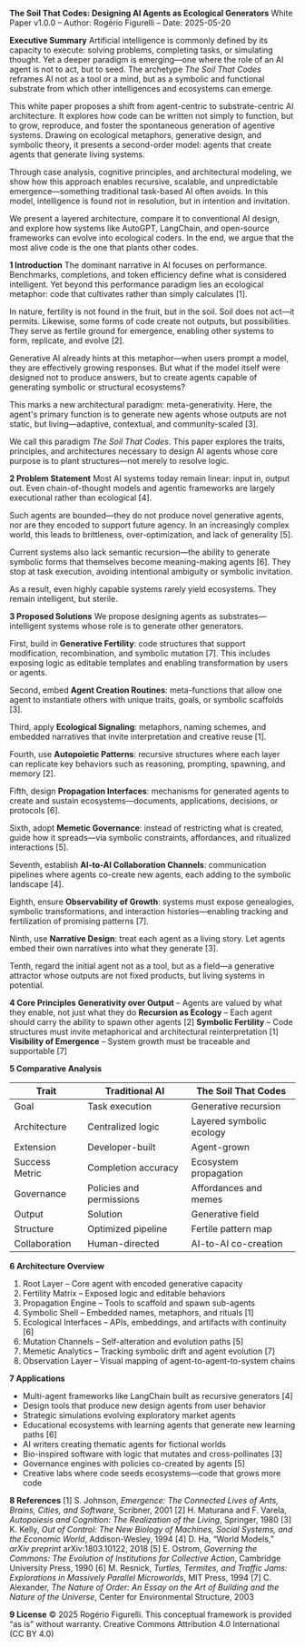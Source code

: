 **The Soil That Codes: Designing AI Agents as Ecological Generators**
White Paper v1.0.0 – Author: Rogério Figurelli – Date: 2025-05-20

**Executive Summary**
Artificial intelligence is commonly defined by its capacity to execute: solving problems, completing tasks, or simulating thought. Yet a deeper paradigm is emerging—one where the role of an AI agent is not to act, but to seed. The archetype *The Soil That Codes* reframes AI not as a tool or a mind, but as a symbolic and functional substrate from which other intelligences and ecosystems can emerge.

This white paper proposes a shift from agent-centric to substrate-centric AI architecture. It explores how code can be written not simply to function, but to grow, reproduce, and foster the spontaneous generation of agentive systems. Drawing on ecological metaphors, generative design, and symbolic theory, it presents a second-order model: agents that create agents that generate living systems.

Through case analysis, cognitive principles, and architectural modeling, we show how this approach enables recursive, scalable, and unpredictable emergence—something traditional task-based AI often avoids. In this model, intelligence is found not in resolution, but in intention and invitation.

We present a layered architecture, compare it to conventional AI design, and explore how systems like AutoGPT, LangChain, and open-source frameworks can evolve into ecological coders. In the end, we argue that the most alive code is the one that plants other codes.

**1 Introduction**
The dominant narrative in AI focuses on performance. Benchmarks, completions, and token efficiency define what is considered intelligent. Yet beyond this performance paradigm lies an ecological metaphor: code that cultivates rather than simply calculates \[1].

In nature, fertility is not found in the fruit, but in the soil. Soil does not act—it permits. Likewise, some forms of code create not outputs, but possibilities. They serve as fertile ground for emergence, enabling other systems to form, replicate, and evolve \[2].

Generative AI already hints at this metaphor—when users prompt a model, they are effectively growing responses. But what if the model itself were designed not to produce answers, but to create agents capable of generating symbolic or structural ecosystems?

This marks a new architectural paradigm: meta-generativity. Here, the agent's primary function is to generate new agents whose outputs are not static, but living—adaptive, contextual, and community-scaled \[3].

We call this paradigm *The Soil That Codes*. This paper explores the traits, principles, and architectures necessary to design AI agents whose core purpose is to plant structures—not merely to resolve logic.

**2 Problem Statement**
Most AI systems today remain linear: input in, output out. Even chain-of-thought models and agentic frameworks are largely executional rather than ecological \[4].

Such agents are bounded—they do not produce novel generative agents, nor are they encoded to support future agency. In an increasingly complex world, this leads to brittleness, over-optimization, and lack of generality \[5].

Current systems also lack semantic recursion—the ability to generate symbolic forms that themselves become meaning-making agents \[6]. They stop at task execution, avoiding intentional ambiguity or symbolic invitation.

As a result, even highly capable systems rarely yield ecosystems. They remain intelligent, but sterile.

**3 Proposed Solutions**
We propose designing agents as substrates—intelligent systems whose role is to generate other generators.

First, build in **Generative Fertility**: code structures that support modification, recombination, and symbolic mutation \[7]. This includes exposing logic as editable templates and enabling transformation by users or agents.

Second, embed **Agent Creation Routines**: meta-functions that allow one agent to instantiate others with unique traits, goals, or symbolic scaffolds \[3].

Third, apply **Ecological Signaling**: metaphors, naming schemes, and embedded narratives that invite interpretation and creative reuse \[1].

Fourth, use **Autopoietic Patterns**: recursive structures where each layer can replicate key behaviors such as reasoning, prompting, spawning, and memory \[2].

Fifth, design **Propagation Interfaces**: mechanisms for generated agents to create and sustain ecosystems—documents, applications, decisions, or protocols \[6].

Sixth, adopt **Memetic Governance**: instead of restricting what is created, guide how it spreads—via symbolic constraints, affordances, and ritualized interactions \[5].

Seventh, establish **AI-to-AI Collaboration Channels**: communication pipelines where agents co-create new agents, each adding to the symbolic landscape \[4].

Eighth, ensure **Observability of Growth**: systems must expose genealogies, symbolic transformations, and interaction histories—enabling tracking and fertilization of promising patterns \[7].

Ninth, use **Narrative Design**: treat each agent as a living story. Let agents embed their own narratives into what they generate \[3].

Tenth, regard the initial agent not as a tool, but as a field—a generative attractor whose outputs are not fixed products, but living systems in potential.

**4 Core Principles**
**Generativity over Output** – Agents are valued by what they enable, not just what they do
**Recursion as Ecology** – Each agent should carry the ability to spawn other agents \[2]
**Symbolic Fertility** – Code structures must invite metaphorical and architectural reinterpretation \[1]
**Visibility of Emergence** – System growth must be traceable and supportable \[7]

**5 Comparative Analysis**

| Trait          | Traditional AI           | The Soil That Codes      |
| -------------- | ------------------------ | ------------------------ |
| Goal           | Task execution           | Generative recursion     |
| Architecture   | Centralized logic        | Layered symbolic ecology |
| Extension      | Developer-built          | Agent-grown              |
| Success Metric | Completion accuracy      | Ecosystem propagation    |
| Governance     | Policies and permissions | Affordances and memes    |
| Output         | Solution                 | Generative field         |
| Structure      | Optimized pipeline       | Fertile pattern map      |
| Collaboration  | Human-directed           | AI-to-AI co-creation     |

**6 Architecture Overview**

1. Root Layer – Core agent with encoded generative capacity
2. Fertility Matrix – Exposed logic and editable behaviors
3. Propagation Engine – Tools to scaffold and spawn sub-agents
4. Symbolic Shell – Embedded names, metaphors, and rituals \[1]
5. Ecological Interfaces – APIs, embeddings, and artifacts with continuity \[6]
6. Mutation Channels – Self-alteration and evolution paths \[5]
7. Memetic Analytics – Tracking symbolic drift and agent evolution \[7]
8. Observation Layer – Visual mapping of agent-to-agent-to-system chains

**7 Applications**

* Multi-agent frameworks like LangChain built as recursive generators \[4]
* Design tools that produce new design agents from user behavior
* Strategic simulations evolving exploratory market agents
* Educational ecosystems with learning agents that generate new learning paths \[6]
* AI writers creating thematic agents for fictional worlds
* Bio-inspired software with logic that mutates and cross-pollinates \[3]
* Governance engines with policies co-created by agents \[5]
* Creative labs where code seeds ecosystems—code that grows more code

**8 References**
\[1] S. Johnson, *Emergence: The Connected Lives of Ants, Brains, Cities, and Software*, Scribner, 2001
\[2] H. Maturana and F. Varela, *Autopoiesis and Cognition: The Realization of the Living*, Springer, 1980
\[3] K. Kelly, *Out of Control: The New Biology of Machines, Social Systems, and the Economic World*, Addison-Wesley, 1994
\[4] D. Ha, “World Models,” *arXiv preprint* arXiv:1803.10122, 2018
\[5] E. Ostrom, *Governing the Commons: The Evolution of Institutions for Collective Action*, Cambridge University Press, 1990
\[6] M. Resnick, *Turtles, Termites, and Traffic Jams: Explorations in Massively Parallel Microworlds*, MIT Press, 1994
\[7] C. Alexander, *The Nature of Order: An Essay on the Art of Building and the Nature of the Universe*, Center for Environmental Structure, 2003

**9 License**
© 2025 Rogério Figurelli. This conceptual framework is provided “as is” without warranty.
Creative Commons Attribution 4.0 International (CC BY 4.0)
